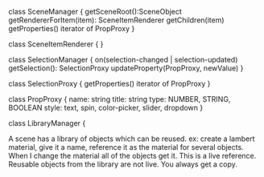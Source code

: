 
class SceneManager {
    getSceneRoot():SceneObject
    getRendererForItem(item): SceneItemRenderer
    getChildren(item)
    getProperties() iterator of PropProxy
}

class SceneItemRenderer {
}


class SelectionManager {
    on(selection-changed | selection-updated)
    getSelection(): SelectionProxy
    updateProperty(PropProxy, newValue)
}

class SelectionProxy {
    getProperties() iterator of PropProxy
}

class PropProxy {
    name: string
    title: string
    type: NUMBER, STRING, BOOLEAN
    style: text, spin, color-picker, slider, dropdown
}

class LibraryManager {


A scene has a library of objects which can be reused.
ex: create a lambert material, give it a name, reference it as the material for several objects. When I change the material all of the objects get it. This is a live reference.  Reusable objects from the library are not live. You always get a copy.
